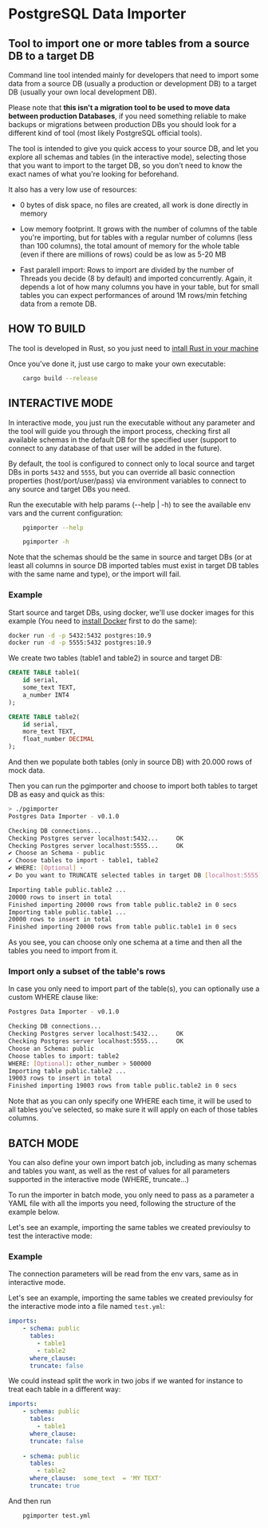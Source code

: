 # PostgreSQL Data Importer

## Tool to import one or more tables from a source DB to a target DB

Command line tool intended mainly for developers that need to import some data from a source DB (usually a production or development DB) to a target DB (usually your own local development DB).

Please note that **this isn't a migration tool to be used to move data between production Databases**, if you need something reliable to make backups or migrations between production DBs you should look for a different kind of tool (most likely PostgreSQL official tools).

The tool is intended to give you quick access to your source DB, and let you explore all schemas and tables (in the interactive mode), selecting those that you want to import to the target DB, so you don't need to know the exact names of what you're looking for beforehand.

It also has a very low use of resources:

- 0 bytes of disk space, no files are created, all work is done directly in memory

- Low memory footprint. It grows with the number of columns of the table you're importing, but for tables with a regular number of columns (less than 100 columns), the total amount of memory for the whole table (even if there are millions of rows) could be as low as 5-20 MB

- Fast paralell import: Rows to import are divided by the number of Threads you decide (8 by default) and imported concurrently.
  Again, it depends a lot of how many columns you have in your table, but for small tables you can expect performances of around 1M rows/min fetching data from a remote DB.

## HOW TO BUILD

The tool is developed in Rust, so you just need to [intall Rust in your machine](https://www.rust-lang.org/tools/install)

Once you've done it, just use cargo to make your own executable:

```bash
    cargo build --release
```

## INTERACTIVE MODE

In interactive mode, you just run the executable without any parameter and the tool will guide you through the import process, checking first all available schemas in the default DB for the specified user (support to connect to any database of that user will be added in the future).

By default, the tool is configured to connect only to local source and target DBs in ports `5432` and `5555`, but you can override all basic connection properties (host/port/user/pass) via environment variables to connect to any source and target DBs you need. 

Run the executable with help params (--help | -h) to see the available env vars and the current configuration:

```bash
    pgimporter --help
```

```bash
    pgimporter -h
```

Note that the schemas should be the same in source and target DBs (or at least all columns in source DB imported tables must exist in target DB tables with the same name and type), or the import will fail.

### Example

Start source and target DBs, using docker, we'll use docker images for this example (You need to [install Docker](https://docs.docker.com/get-docker/) first to do the same):

```bash
docker run -d -p 5432:5432 postgres:10.9
docker run -d -p 5555:5432 postgres:10.9
```

We create two tables (table1 and table2) in source and target DB:
```sql
CREATE TABLE table1(
	id serial,
	some_text TEXT,
	a_number INT4
);

CREATE TABLE table2(
	id serial,
	more_text TEXT,
	float_number DECIMAL
);
```

And then we populate both tables (only in source DB) with 20.000 rows of mock data.

Then you can run the pgimporter and choose to import both tables to target DB as easy and quick as this:

```bash
> ./pgimporter
Postgres Data Importer - v0.1.0

Checking DB connections...
Checking Postgres server localhost:5432...     OK
Checking Postgres server localhost:5555...     OK
✔ Choose an Schema · public
✔ Choose tables to import · table1, table2
✔ WHERE: [Optional] · 
✔ Do you want to TRUNCATE selected tables in target DB [localhost:5555] ? (WARNING: ALL DATA WILL BE LOST!) · yes

Importing table public.table2 ...
20000 rows to insert in total
Finished importing 20000 rows from table public.table2 in 0 secs
Importing table public.table1 ...
20000 rows to insert in total
Finished importing 20000 rows from table public.table1 in 0 secs

```
As you see, you can choose only one schema at a time and then all the tables you need to import from it.

### Import only a subset of the table's rows
In case you only need to import part of the table(s), you can optionally use a custom WHERE clause like:

```bash
Postgres Data Importer - v0.1.0

Checking DB connections...
Checking Postgres server localhost:5432...     OK
Checking Postgres server localhost:5555...     OK
Choose an Schema: public
Choose tables to import: table2
WHERE: [Optional]: other_number > 500000
Importing table public.table2 ...
19003 rows to insert in total
Finished importing 19003 rows from table public.table2 in 0 secs

```

Note that as you can only specify one WHERE each time, it will be used to all tables you've selected, so make sure it will apply on each of those tables columns.

## BATCH MODE

You can also define your own import batch job, including as many schemas and tables you want, as well as the rest of values for all parameters supported in the interactive mode (WHERE, truncate...)

To run the importer in batch mode, you only need to pass as a parameter a YAML file with all the imports you need, following the structure of the example below.

Let's see an example, importing the same tables we created previoulsy to test the interactive mode:

### Example
The connection parameters will be read from the env vars, same as in interactive mode.

Let's see an example, importing the same tables we created previoulsy for the interactive mode into a file named `test.yml`:

```yaml
imports:
    - schema: public
      tables:
        - table1
        - table2
      where_clause:
      truncate: false
```

We could instead split the work in two jobs if we wanted for instance to treat each table in a different way:

```yaml
imports:
    - schema: public
      tables:
        - table1
      where_clause:
      truncate: false
      
    - schema: public
      tables:
        - table2
      where_clause:  some_text  = 'MY TEXT'
      truncate: true
```

And then run

```
	pgimporter test.yml
```